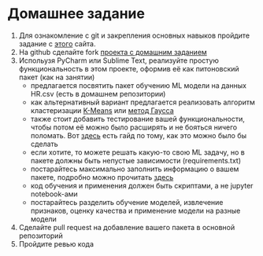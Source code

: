 # Домашнее задание

1. Для ознакомление с git и закрепления основных навыков пройдите задание с [этого](https://learngitbranching.js.org) сайта.
2. На github cделайте fork [проекта с домашним заданием](https://github.com/ilirhin/homework_project)
3. Испольузя PyCharm или Sublime Text, реализуйте простую функциональность в этом проекте, оформив её как питоновский пакет (как на занятии)
    * предлагается посвятить пакет обучению ML модели на данных HR.csv (есть в домашнем репозитории)
    * как альтернативный вариант предлагается реализовать алгоритм кластеризации [K-Means](https://en.wikipedia.org/wiki/K-means_clustering) или [метод Гаусса](https://en.wikipedia.org/wiki/Gaussian_elimination)
    * также стоит добавить тестирование вашей функциональности, чтобы потом её можно было расширять и не бояться ничего поломать. Вот [здесь](https://docs.python-guide.org/writing/tests/) есть гайд  по тому, как это можно было бы сделать
    * если хотите, то можете решать какую-то свою ML задачу, но в пакете должны быть непустые зависимости (requirements.txt)
    * постарайтесь максимально заполнить информацию о вашем пакете, подробно можно прочитать [здесь](https://docs.python.org/3.7/distutils/setupscript.html)
    * код обучения и применения должен быть скриптами, а не jupyter notebook-ами
    * постарайтесь разделить обучение моделей, извлечение признаков, оценку качества и применение модели на разные модели
4. Сделайте pull request на добавление вашего пакета в основной репозиторий
5. Пройдите ревью кода
